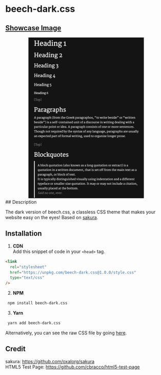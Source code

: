 # beech-dark.css
## [Showcase Image](https://y-arjun-y.github.io/beech-dark.css)
<div align="center">
<img src="beech-dark.png" height="500px">  
</div>
## Description

The dark version of beech.css, a classless CSS theme that makes your website easy on the eyes! Based on [sakura](https://github.com/oxalorg/sakura).

## Installation

1. **CDN**  
   Add this snippet of code in your `<head>` tag.

```html
<link
  rel="stylesheet"
  href="https://unpkg.com/beech-dark.css@1.0.0/style.css"
  type="text/css"
/>
```

2. **NPM**

```bash
 npm install beech-dark.css
```

3. **Yarn**

```bash
 yarn add beech-dark.css
```

Alternatively, you can see the raw CSS file by going [here](https://raw.githubusercontent.com/y-arjun-y/beech-dark.css/main/style.css).

## Credit

sakura: https://github.com/oxalorg/sakura  
HTML5 Test Page: https://github.com/cbracco/html5-test-page
